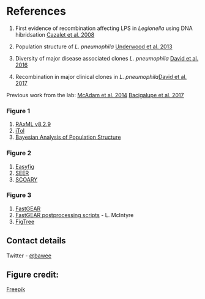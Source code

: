 
# References

1. First evidence of recombination affecting LPS in _Legionella_ using DNA hibridsation [Cazalet et al. 2008](https://www.ncbi.nlm.nih.gov/pmc/articles/PMC2259107/)

2. Population structure of _L. pneumophila_ [Underwood et al. 2013](https://bmcmicrobiol.biomedcentral.com/articles/10.1186/1471-2180-13-302)

3. Diversity of major disease associated clones _L. pneumophila_ [David et al. 2016](https://genome.cshlp.org/content/early/2016/09/23/gr.209536.116)
4. Recombination in major clinical clones in _L. pneumophila_[David et al. 2017](http://journals.plos.org/plosgenetics/article?id=10.1371/journal.pgen.1006855)


Previous work from the lab: 
[McAdam et al. 2014](https://genomebiology.biomedcentral.com/articles/10.1186/s13059-014-0504-1)
[Bacigalupe et al. 2017](https://wwwnc.cdc.gov/eid/article/23/5/16-1165_article)



### Figure 1

1. [RAxML v8.2.9](https://sco.h-its.org/exelixis/web/software/raxml/index.html)
2. [iTol](http://itol.embl.de)
3. [Bayesian Analysis of Population Structure](http://www.helsinki.fi/bsg/software/BAPS/)

### Figure 2
1. [Easyfig](mjsull.github.io/Easyfig)
2. [SEER](https://github.com/johnlees/seer)
3. [SCOARY](https://github.com/AdmiralenOla/Scoary)


### Figure 3
1. [FastGEAR](http://dx.doi.org/10.1093/molbev/msx066) 
2. [FastGEAR postprocessing scripts](https://github.com/shimbalama/post_fastGEAR) - L. McIntyre
3. [FigTree](http://tree.bio.ed.ac.uk/software/figtree/)



## Contact details

Twitter - [@bawee](https://twitter.com/bawee)


## Figure credit:

[Freepik](https://www.freepik.com/free-vector/residential-houses-collection-in-isometric-style_2035202.htm)

